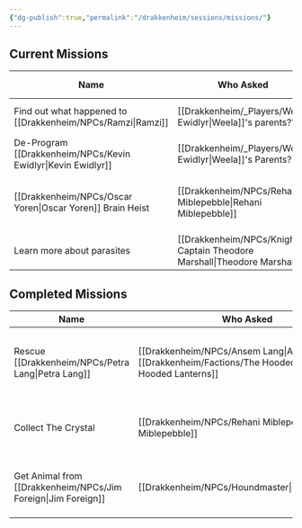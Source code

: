 ```yaml
---
{"dg-publish":true,"permalink":"/drakkenheim/sessions/missions/"}
---
```


## Current Missions

| Name                                | Who Asked                                               | Reward | First Session                       | Resolved Session | Notes                          |
| ----------------------------------- | ------------------------------------------------------- | ------ | ----------------------------------- | ---------------- | ------------------------------ |
| Find out what happened to [[Drakkenheim/NPCs/Ramzi\|Ramzi]] | [[Drakkenheim/_Players/Weela Ewidlyr\|Weela]]'s parents???                   |        | [[Drakkenheim/_Sessions/S5 - Chillin in Emberwood\|S5 - Chillin in Emberwood]]       |                  |                                |
| De-Program [[Drakkenheim/NPCs/Kevin Ewidlyr\|Kevin Ewidlyr]]        | [[Drakkenheim/_Players/Weela Ewidlyr\|Weela]]'s Parents?                     |        | [[Drakkenheim/_Sessions/S5 - Chillin in Emberwood\|S5 - Chillin in Emberwood]]       |                  |                                |
| [[Drakkenheim/NPCs/Oscar Yoren\|Oscar Yoren]] Brain Heist         | [[Drakkenheim/NPCs/Rehani Miblepebble\|Rehani Miblepebble]]                                  |        | [[Drakkenheim/_Sessions/S10 - Meeting the Tiger Monarch\|S10 - Meeting the Tiger Monarch]] |                  | Prepaid us with 300GB in gems. |
| Learn more about parasites          | [[Drakkenheim/NPCs/Knight Captain Theodore Marshall\|Theodore Marshall]] |        | [[Drakkenheim/_Sessions/S9 - The Straps are a Lie\|S9 - The Straps are a Lie]]       |                  |                                |


## Completed Missions
| Name                            | Who Asked                               | Reward                                                   | First Session                 | Resolved Session                    | Notes                                                                                                   |
| ------------------------------- | --------------------------------------- | -------------------------------------------------------- | ----------------------------- | ----------------------------------- | ------------------------------------------------------------------------------------------------------- |
| Rescue [[Drakkenheim/NPCs/Petra Lang\|Petra Lang]]           | [[Drakkenheim/NPCs/Ansem Lang\|Ansem Lang]], [[Drakkenheim/Factions/The Hooded Lanterns\|The Hooded Lanterns]] | A few health potions, a potion of heroism, and some rope | [[Drakkenheim/_Sessions/S5 - Chillin in Emberwood\|S5 - Chillin in Emberwood]] | [[Drakkenheim/_Sessions/S7 - Dolgroth The Buoyant\|S7 - Dolgroth The Buoyant]]       | [[Drakkenheim/NPCs/Petra Lang\|Petra]] was captured by [[Drakkenheim/Creatures/Ratlings\|Ratlings]] and has been taken to the [[Drakkenheim/Locations/Landmarks/Rat's Nest Tavern\|Rat's Nest Tavern]]      |
| Collect The Crystal             | [[Drakkenheim/NPCs/Rehani Miblepebble\|Rehani Miblepebble]]                  | 1250GP                                                   | [[Drakkenheim/_Sessions/S5 - Chillin in Emberwood\|S5 - Chillin in Emberwood]] | [[Drakkenheim/_Sessions/S10 - Meeting the Tiger Monarch\|S10 - Meeting the Tiger Monarch]] | The crystal's in the [[Drakkenheim/Locations/Landmarks/Rat's Nest Tavern\|Rat's Nest Tavern]], rumored to be worth 1,000 GP, but she's willing to pay 1250 |
| Get Animal from [[Drakkenheim/NPCs/Jim Foreign\|Jim Foreign]] | [[Drakkenheim/NPCs/Houndmaster\|Houndmaster]]                         | [[Drakkenheim/Artifacts and Mythic Items/Handler's Gauntlet\|Handler's Gauntlet]]                                   | [[Drakkenheim/_Sessions/S8 - Winnie the Doge\|S8 - Winnie the Doge]]      | [[Drakkenheim/_Sessions/S10 - Meeting the Tiger Monarch\|S10 - Meeting the Tiger Monarch]] |                                                                                                         |
